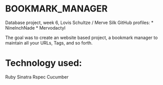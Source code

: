 BOOKMARK_MANAGER
================


Database project, week 6, Lovis Schultze / Merve Silk
GitHub profiles:
                * NineInchNade
                * Mervodactyl

The goal was to create an website based project, a bookmark manager to maintain all your URLs, Tags, and so forth.


Technology used:
================

Ruby
Sinatra
Rspec
Cucumber 

